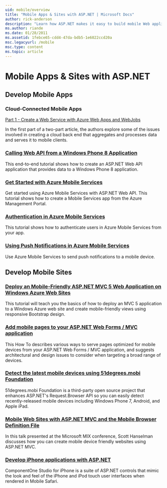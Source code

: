 ```yaml
---
uid: mobile/overview
title: "Mobile Apps & Sites with ASP.NET | Microsoft Docs"
author: rick-anderson
description: "Learn how ASP.NET makes it easy to build mobile Web applications"
ms.author: riande
ms.date: 01/28/2011
ms.assetid: 1febce65-cdd4-47da-bdb5-1e6022ccd20a
msc.legacyurl: /mobile
msc.type: content
ms.topic: article
---
```

# Mobile Apps & Sites with ASP.NET

## Develop Mobile Apps

### Cloud-Connected Mobile Apps

[Part 1 - Create a Web Service with Azure Web Apps and WebJobs](https://msdn.microsoft.com/magazine/mt185572)

In the first part of a two-part article, the authors explore some of the issues involved in creating a cloud back end that aggregates and processes data and serves it to mobile clients.

### [Calling Web API from a Windows Phone 8 Application](../web-api/overview/mobile-clients/calling-web-api-from-a-windows-phone-8-application.md)

This end-to-end tutorial shows how to create an ASP.NET Web API application that provides data to a Windows Phone 8 application.

### [Get Started with Azure Mobile Services](https://github.com/Huachao/azure-content/blob/master/articles/mobile-services/mobile-services-dotnet-backend-windows-store-dotnet-get-started.md)

Get started using Azure Mobile Services with ASP.NET Web API. This tutorial shows how to create a Mobile Services app from the Azure Management Portal.

### [Authentication in Azure Mobile Services](https://github.com/Huachao/azure-content/blob/master/articles/mobile-services/mobile-services-dotnet-backend-windows-universal-dotnet-get-started-users.md)

This tutorial shows how to authenticate users in Azure Mobile Services from your app.

### [Using Push Notifications in Azure Mobile Services](https://github.com/Huachao/azure-content/blob/master/articles/mobile-services/mobile-services-dotnet-backend-windows-universal-dotnet-get-started-push.md)

Use Azure Mobile Services to send push notifications to a mobile device.

## Develop Mobile Sites

### [Deploy an Mobile-Friendly ASP.NET MVC 5 Web Application on Windows Azure Web Sites](/azure/app-service-web/web-sites-dotnet-deploy-aspnet-mvc-mobile-app)

This tutorial will teach you the basics of how to deploy an MVC 5 application to a Windows Azure web site and create mobile-friendly views using responsive Bootstrap design.

### [Add mobile pages to your ASP.NET Web Forms / MVC application](../whitepapers/add-mobile-pages-to-your-aspnet-web-forms-mvc-application.md)

This How To describes various ways to serve pages optimized for mobile devices from your ASP.NET Web Forms / MVC application, and suggests architectural and design issues to consider when targeting a broad range of devices.

### [Detect the latest mobile devices using 51degrees.mobi Foundation](https://github.com/51Degrees/dotNET-Device-Detection)

51degrees.mobi Foundation is a third-party open source project that enhances ASP.NET's Request.Browser API so you can easily detect recently-released mobile devices including Windows Phone 7, Android, and Apple iPad.

### [Mobile Web Sites with ASP.NET MVC and the Mobile Browser Definition File](http://www.hanselman.com/blog/MixMobileWebSitesWithASPNETMVCAndTheMobileBrowserDefinitionFile.aspx)

In this talk presented at the Microsoft MIX conference, Scott Hanselman discusses how you can create mobile device friendly websites using ASP.NET MVC.

### [Develop iPhone applications with ASP.NET](https://www.componentsource.com/product/componentone-studio-for-iphone)

ComponentOne Studio for iPhone is a suite of ASP.NET controls that mimic the look and feel of the iPhone and iPod touch user interfaces when rendered in Mobile Safari.
